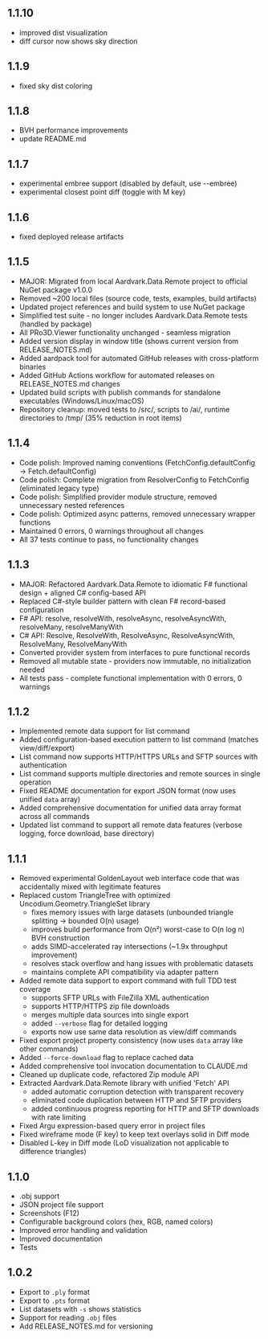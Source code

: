 ## 1.1.10
- improved dist visualization
- diff cursor now shows sky direction

## 1.1.9
- fixed sky dist coloring

## 1.1.8
- BVH performance improvements
- update README.md

## 1.1.7
- experimental embree support (disabled by default, use --embree)
- experimental closest point diff (toggle with M key)

## 1.1.6
- fixed deployed release artifacts

## 1.1.5
- MAJOR: Migrated from local Aardvark.Data.Remote project to official NuGet package v1.0.0
- Removed ~200 local files (source code, tests, examples, build artifacts)
- Updated project references and build system to use NuGet package
- Simplified test suite - no longer includes Aardvark.Data.Remote tests (handled by package)
- All PRo3D.Viewer functionality unchanged - seamless migration
- Added version display in window title (shows current version from RELEASE_NOTES.md)
- Added aardpack tool for automated GitHub releases with cross-platform binaries
- Added GitHub Actions workflow for automated releases on RELEASE_NOTES.md changes
- Updated build scripts with publish commands for standalone executables (Windows/Linux/macOS)
- Repository cleanup: moved tests to /src/, scripts to /ai/, runtime directories to /tmp/ (35% reduction in root items)

## 1.1.4
- Code polish: Improved naming conventions (FetchConfig.defaultConfig → Fetch.defaultConfig)
- Code polish: Complete migration from ResolverConfig to FetchConfig (eliminated legacy type)
- Code polish: Simplified provider module structure, removed unnecessary nested references
- Code polish: Optimized async patterns, removed unnecessary wrapper functions
- Maintained 0 errors, 0 warnings throughout all changes
- All 37 tests continue to pass, no functionality changes

## 1.1.3
- MAJOR: Refactored Aardvark.Data.Remote to idiomatic F# functional design + aligned C# config-based API
- Replaced C#-style builder pattern with clean F# record-based configuration
- F# API: resolve, resolveWith, resolveAsync, resolveAsyncWith, resolveMany, resolveManyWith 
- C# API: Resolve, ResolveWith, ResolveAsync, ResolveAsyncWith, ResolveMany, ResolveManyWith
- Converted provider system from interfaces to pure functional records
- Removed all mutable state - providers now immutable, no initialization needed
- All tests pass - complete functional implementation with 0 errors, 0 warnings

## 1.1.2
- Implemented remote data support for list command 
- Added configuration-based execution pattern to list command (matches view/diff/export)
- List command now supports HTTP/HTTPS URLs and SFTP sources with authentication
- List command supports multiple directories and remote sources in single operation
- Fixed README documentation for export JSON format (now uses unified `data` array)
- Added comprehensive documentation for unified data array format across all commands
- Updated list command to support all remote data features (verbose logging, force download, base directory)

## 1.1.1
- Removed experimental GoldenLayout web interface code that was accidentally mixed with legitimate features
- Replaced custom TriangleTree with optimized Uncodium.Geometry.TriangleSet library
    - fixes memory issues with large datasets (unbounded triangle splitting → bounded O(n) usage)
    - improves build performance from O(n²) worst-case to O(n log n) BVH construction  
    - adds SIMD-accelerated ray intersections (~1.9x throughput improvement)
    - resolves stack overflow and hang issues with problematic datasets
    - maintains complete API compatibility via adapter pattern
- Added remote data support to export command with full TDD test coverage
    - supports SFTP URLs with FileZilla XML authentication
    - supports HTTP/HTTPS zip file downloads  
    - merges multiple data sources into single export
    - added `--verbose` flag for detailed logging
    - exports now use same data resolution as view/diff commands
- Fixed export project property consistency (now uses `data` array like other commands)
- Added `--force-download` flag to replace cached data
- Added comprehensive tool invocation documentation to CLAUDE.md
- Cleaned up duplicate code, refactored Zip module API
- Extracted Aardvark.Data.Remote library with unified 'Fetch' API
    - added automatic corruption detection with transparent recovery
    - eliminated code duplication between HTTP and SFTP providers
    - added continuous progress reporting for HTTP and SFTP downloads with rate limiting
- Fixed Argu expression-based query error in project files
- Fixed wireframe mode (F key) to keep text overlays solid in Diff mode
- Disabled L-key in Diff mode (LoD visualization not applicable to difference triangles)

## 1.1.0
- .obj support
- JSON project file support
- Screenshots (F12)
- Configurable background colors (hex, RGB, named colors)
- Improved error handling and validation
- Improved documentation
- Tests

## 1.0.2
- Export to `.ply` format
- Export to `.pts` format  
- List datasets with `-s` shows statistics
- Support for reading `.obj` files
- Add RELEASE_NOTES.md for versioning